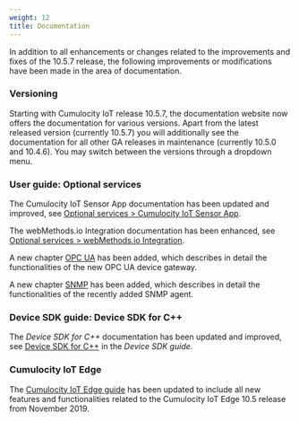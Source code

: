 ```yaml
---
weight: 12
title: Documentation
---
```


In addition to all enhancements or changes related to the improvements and fixes of the 10.5.7 release, the following improvements or modifications have been made in the area of documentation.

### Versioning

Starting with Cumulocity IoT release 10.5.7, the documentation website now offers the documentation for various versions. Apart from the latest released version (currently 10.5.7) you will additionally see the documentation for all other GA releases in maintenance (currently 10.5.0 and 10.4.6). You may switch between the versions through a dropdown menu.    

### User guide: Optional services

The Cumulocity IoT Sensor App documentation has been updated and improved, see [Optional services > Cumulocity IoT Sensor App](https://cumulocity.com/guides/10.5.7/users-guide/optional-services/#android-cloud-sensor-app).

The webMethods.io Integration documentation has been enhanced, see [Optional services > webMethods.io Integration](https://cumulocity.com/guides/10.5.7/users-guide/optional-services/#webMethods).

A new chapter [OPC UA](https://cumulocity.com/guides/10.5.7/users-guide/optional-services/#opc-ua) has been added, which describes in detail the functionalities of the new OPC UA device gateway.

A new chapter [SNMP](https://cumulocity.com/guides/10.5.7/users-guide/optional-services#snmp) has been added, which describes in detail the functionalities of the recently added SNMP agent.

### Device SDK guide: Device SDK for C++

The *Device SDK for C++* documentation has been updated and improved, see [Device SDK for C++](https://cumulocity.com/guides/10.5.7/device-sdk/cpp/) in the *Device SDK guide*.

### Cumulocity IoT Edge

The [Cumulocity IoT Edge guide](https://cumulocity.com/guides/10.5.7/edge/overview) has been updated to include all new features and functionalities related to the Cumulocity IoT Edge 10.5 release from November 2019.
